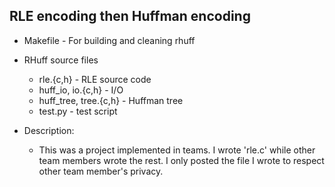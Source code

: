 RLE encoding then Huffman encoding
----------------------------------

* Makefile	- For building and cleaning rhuff

* RHuff source files
  * rle.{c,h}        	- RLE source code
  * huff_io, io.{c,h}	- I/O
  * huff_tree, tree.{c,h}   - Huffman tree
  * test.py                 - test script

* Description:
  * This was a project implemented in teams.  I wrote 'rle.c' while other team members wrote the rest.  I only posted the file I wrote to respect other team member's privacy.